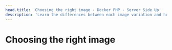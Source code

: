 ```yaml
---
head.title: 'Choosing the right image - Docker PHP - Server Side Up'
description: 'Learn the differences between each image variation and how to select the right one.'
---
```


# Choosing the right image